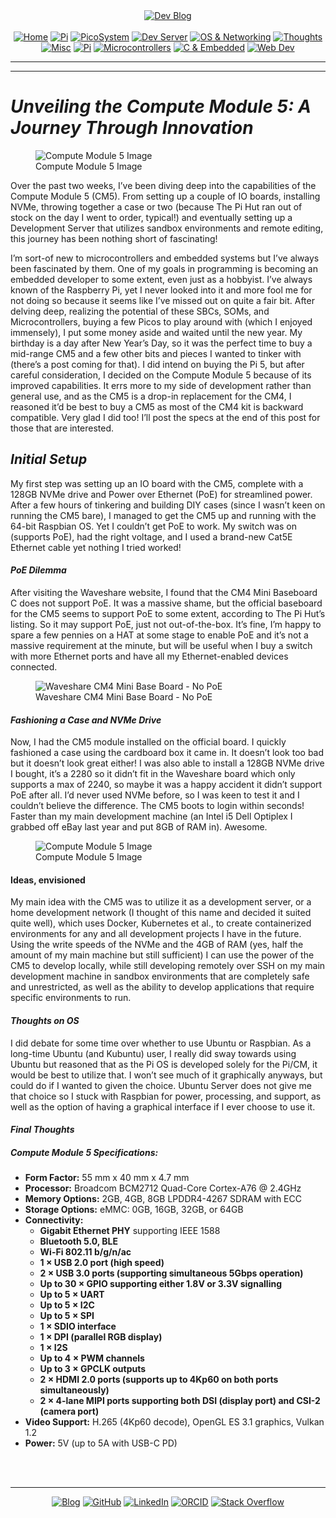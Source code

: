 <!-- Header -->
<link rel="stylesheet" href="../../assets/css/style.css"/>
<div align="center">    
  <a href="../"><img alt="Dev Blog" src="https://img.shields.io/badge/-Developer%20Blog-FE7A16?&logo=git&logoColor=white"></a><br><br></div> 

  <div align="center">
    <a href="../"><img alt="Home" src="https://img.shields.io/badge/-Home-151515?&logo=Arduino&logoColor=C51A4A"></a> 
    <a href="/blog/cm5"><img alt="Pi" src="https://img.shields.io/badge/-CM5-151515?&logo=raspberrypi&logoColor=C51A4A"></a> 
    <a href="/blog/picosystem"><img alt="PicoSystem" src="https://img.shields.io/badge/-PicoSystem-151515?&logo=raspberrypi&logoColor=C51A4A"></a> 
    <a href="/blog/devserver"><img alt="Dev Server" src="https://img.shields.io/badge/-Dev%20Server-151515?&logo=Ubuntu&logoColor=C51A4A"></a> 
    <a href="/blog/osnetworking"><img alt="OS & Networking" src="https://img.shields.io/badge/-OS%20&%20Networking-151515?&logo=freebsd&logoColor=C51A4A"></a> 
    <a href="/blog/thoughts"><img alt="Thoughts" src="https://img.shields.io/badge/-Thoughts-151515?&logo=linux&logoColor=C51A4A"></a> 
    <a href="/blog/misc"><img alt="Misc" src="https://img.shields.io/badge/-Misc-151515?&logo=Ubuntu&logoColor=C51A4A"></a> 
    <a href="/blog/raspberrypi"><img alt="Pi" src="https://img.shields.io/badge/-Raspberry%20Pi-151515?&logo=Raspberry-Pi&logoColor=C51A4A"></a>
    <a href="/blog/microcontrollers"><img alt="Microcontrollers" src="https://img.shields.io/badge/-Microcontrollers-151515?&logo=Arduino&logoColor=FE7A16"></a>
    <a href="/blog/embeddedc"><img alt="C & Embedded" src="https://img.shields.io/badge/-C%20&%20Embedded-151515?&logo=C&logoColor=8a3f8f"></a>
    <a href="/blog/webdev"><img alt="Web Dev" src="https://img.shields.io/badge/-Web%20Development-151515?&logo=html5&logoColor=DD4814"></a>
  </div>
<hr>
<div id="blog-post">
<!-- Main --> 



---
<h1
id="unveiling-the-compute-module-5-a-journey-through-innovation"><em>Unveiling
the Compute Module 5: A Journey Through Innovation</em></h1>
<figure>
<img src="{{ site.baseurl }}/img/cm5-full.png" alt="Compute Module 5 Image" />
<figcaption aria-hidden="true">Compute Module 5 Image</figcaption>
</figure>
<p>Over the past two weeks, I’ve been diving deep into the capabilities
of the Compute Module 5 (CM5). From setting up a couple of IO boards,
installing NVMe, throwing together a case or two (because The Pi Hut ran
out of stock on the day I went to order, typical!) and eventually
setting up a Development Server that utilizes sandbox environments and
remote editing, this journey has been nothing short of fascinating!</p>
<p>I’m sort-of new to microcontrollers and embedded systems but I’ve
always been fascinated by them. One of my goals in programming is
becoming an embedded developer to some extent, even just as a hobbyist.
I’ve always known of the Raspberry Pi, yet I never looked into it and
more fool me for not doing so because it seems like I’ve missed out on
quite a fair bit. After delving deep, realizing the potential of these
SBCs, SOMs, and Microcontrollers, buying a few Picos to play around with
(which I enjoyed immensely), I put some money aside and waited until the
new year. My birthday is a day after New Year’s Day, so it was the
perfect time to buy a mid-range CM5 and a few other bits and pieces I
wanted to tinker with (there’s a post coming for that). I did intend on
buying the Pi 5, but after careful consideration, I decided on the
Compute Module 5 because of its improved capabilities. It errs more to
my side of development rather than general use, and as the CM5 is a
drop-in replacement for the CM4, I reasoned it’d be best to buy a CM5 as
most of the CM4 kit is backward compatible. Very glad I did too! I’ll
post the specs at the end of this post for those that are
interested.</p>
<h2 id="initial-setup"><em>Initial Setup</em></h2>
<p>My first step was setting up an IO board with the CM5, complete with
a 128GB NVMe drive and Power over Ethernet (PoE) for streamlined power.
After a few hours of tinkering and building DIY cases (since I wasn’t
keen on running the CM5 bare), I managed to get the CM5 up and running
with the 64-bit Raspbian OS. Yet I couldn’t get PoE to work. My switch
was on (supports PoE), had the right voltage, and I used a brand-new
Cat5E Ethernet cable yet nothing I tried worked!</p>
<h4 id="poe-dilemma"><em>PoE Dilemma</em></h4>
<p>After visiting the Waveshare website, I found that the CM4 Mini
Baseboard C does not support PoE. It was a massive shame, but the
official baseboard for the CM5 seems to support PoE to some extent,
according to The Pi Hut’s listing. So it may support PoE, just not
out-of-the-box. It’s fine, I’m happy to spare a few pennies on a HAT at
some stage to enable PoE and it’s not a massive requirement at the
minute, but will be useful when I buy a switch with more Ethernet ports
and have all my Ethernet-enabled devices connected.</p>
<figure>
<img src="/img/waveshare-1.jpeg"
alt="Waveshare CM4 Mini Base Board - No PoE" />
<figcaption aria-hidden="true">Waveshare CM4 Mini Base Board - No
PoE</figcaption>
</figure>
<h4 id="fashioning-a-case-and-nvme-drive"><em>Fashioning a Case and NVMe
Drive</em></h4>
<p>Now, I had the CM5 module installed on the official board. I quickly
fashioned a case using the cardboard box it came in. It doesn’t look too
bad but it doesn’t look great either! I was also able to install a 128GB
NVMe drive I bought, it’s a 2280 so it didn’t fit in the Waveshare board
which only supports a max of 2240, so maybe it was a happy accident it
didn’t support PoE after all. I’d never used NVMe before, so I was keen
to test it and I couldn’t believe the difference. The CM5 boots to login
within seconds! Faster than my main development machine (an Intel i5
Dell Optiplex I grabbed off eBay last year and put 8GB of RAM in).
Awesome.</p>
<figure>
<img src="/img/diy-case.png" alt="Compute Module 5 Image" />
<figcaption aria-hidden="true">Compute Module 5 Image</figcaption>
</figure>
<h4 id="ideas-envisioned">Ideas, envisioned</h4>
<p>My main idea with the CM5 was to utilize it as a development server,
or a home development network (I thought of this name and decided it
suited quite well), which uses Docker, Kubernetes et al., to create
containerized environments for any and all development projects I have
in the future. Using the write speeds of the NVMe and the 4GB of RAM
(yes, half the amount of my main machine but still sufficient) I can use
the power of the CM5 to develop locally, while still developing remotely
over SSH on my main development machine in sandbox environments that are
completely safe and unrestricted, as well as the ability to develop
applications that require specific environments to run.</p>
<h4 id="thoughts-on-os"><em>Thoughts on OS</em></h4>
<p>I did debate for some time over whether to use Ubuntu or Raspbian. As
a long-time Ubuntu (and Kubuntu) user, I really did sway towards using
Ubuntu but reasoned that as the Pi OS is developed solely for the Pi/CM,
it would be best to utilize that. I won’t see much of it graphically
anyways, but could do if I wanted to given the choice. Ubuntu Server
does not give me that choice so I stuck with Raspbian for power,
processing, and support, as well as the option of having a graphical
interface if I ever choose to use it.</p>
<h4 id="final-thoughts"><em>Final Thoughts</em></h4>
<h5 id="compute-module-5-specifications"><strong>Compute Module 5
Specifications:</strong></h5>
<ul>
<li><strong>Form Factor:</strong> 55 mm x 40 mm x 4.7 mm</li>
<li><strong>Processor:</strong> Broadcom BCM2712 Quad-Core Cortex-A76 @
2.4GHz</li>
<li><strong>Memory Options:</strong> 2GB, 4GB, 8GB LPDDR4-4267 SDRAM
with ECC</li>
<li><strong>Storage Options:</strong> eMMC: 0GB, 16GB, 32GB, or
64GB</li>
<li><strong>Connectivity:</strong>
<ul>
<li><strong>Gigabit Ethernet PHY</strong> supporting IEEE 1588</li>
<li><strong>Bluetooth 5.0, BLE</strong></li>
<li><strong>Wi-Fi 802.11 b/g/n/ac</strong></li>
<li><strong>1 × USB 2.0 port (high speed)</strong></li>
<li><strong>2 × USB 3.0 ports (supporting simultaneous 5Gbps
operation)</strong></li>
<li><strong>Up to 30 × GPIO supporting either 1.8V or 3.3V
signalling</strong></li>
<li><strong>Up to 5 × UART</strong></li>
<li><strong>Up to 5 × I2C</strong></li>
<li><strong>Up to 5 × SPI</strong></li>
<li><strong>1 × SDIO interface</strong></li>
<li><strong>1 × DPI (parallel RGB display)</strong></li>
<li><strong>1 × I2S</strong></li>
<li><strong>Up to 4 × PWM channels</strong></li>
<li><strong>Up to 3 × GPCLK outputs</strong></li>
<li><strong>2 × HDMI 2.0 ports (supports up to 4Kp60 on both ports
simultaneously)</strong></li>
<li><strong>2 × 4-lane MIPI ports supporting both DSI (display port) and
CSI-2 (camera port)</strong></li>
</ul></li>
<li><strong>Video Support:</strong> H.265 (4Kp60 decode), OpenGL ES 3.1
graphics, Vulkan 1.2</li>
<li><strong>Power:</strong> 5V (up to 5A with USB-C PD)</li>
</ul>



<br>
<!-- Footer -->
</div>

<br>
<div align="center"><hr>
  <a href="../"><img alt="Blog" src="https://img.shields.io/badge/-Developer%20Blog-DD4814?style=flat-square&logo=github&logoColor=black"></a> 
  <a href="https://github.com/dntstck"><img alt="GitHub" src="https://img.shields.io/badge/-@dntstck-181717?style=flat-square&logo=GitHub&logoColor=white"></a> 
  <a href="https://www.linkedin.com/in/drudelarosa"><img alt="LinkedIn" src="https://img.shields.io/badge/-LinkedIn-0077B5?style=flat-square&logo=Linkedin&logoColor=white"></a> 
  <a href="https://orcid.org/0009-0003-6755-7655"><img alt="ORCID" src="https://img.shields.io/badge/-ORCID-A6CE39?style=flat-square&logo=ORCID&logoColor=white"></a> 
  <a href="https://stackoverflow.com/users/28874348/dru-delarosa"><img alt="Stack Overflow" src="https://img.shields.io/badge/-Stack%20Overflow-FE7A16?style=flat-square&logo=Stack-Overflow&logoColor=white"></a>
</div>
